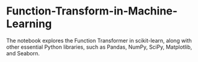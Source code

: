 # Function-Transform-in-Machine-Learning
The notebook explores the Function Transformer in scikit-learn, along with other essential Python libraries, such as Pandas, NumPy, SciPy, Matplotlib, and Seaborn. 
